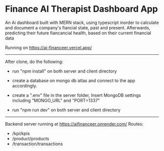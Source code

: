 # Finance AI Therapist Dashboard App

An Ai dashboard built with MERN stack, using typescript inorder to calculate and document a company's fiancial state, past and present. 
Afterwards, predicting their future fiancancial health, based on their current financial data

Running on https://ai-financeer.vercel.app/

--------------------------------------------------------------------

After clone, do the following:

- run "npm install" on both server and client directory

- create a database on mongo db atlas and connect to the app accordingly.

- create a ".env" file in the server folder, Insert MongoDB settings including "MONGO_URL" and "PORT=1337"

- run "npm run dev" on both server and client directory

--------------------------------------------------------------------

Backend server running at https://aifinanceer.onrender.com/
Routes: 
- /kpi/kpis
- /product/products
- /transaction/transactions




